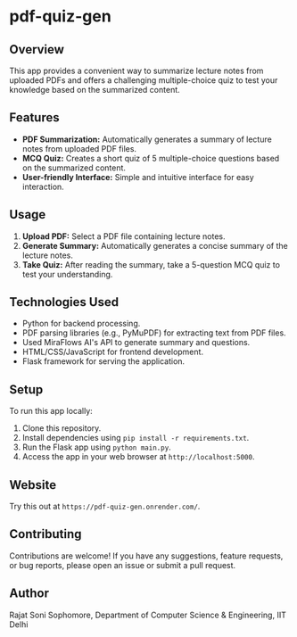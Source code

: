 # pdf-quiz-gen

## Overview
This app provides a convenient way to summarize lecture notes from uploaded PDFs and offers a challenging multiple-choice quiz to test your knowledge based on the summarized content.

## Features
- **PDF Summarization:** Automatically generates a summary of lecture notes from uploaded PDF files.
- **MCQ Quiz:** Creates a short quiz of 5 multiple-choice questions based on the summarized content.
- **User-friendly Interface:** Simple and intuitive interface for easy interaction.

## Usage
1. **Upload PDF:** Select a PDF file containing lecture notes.
2. **Generate Summary:** Automatically generates a concise summary of the lecture notes.
3. **Take Quiz:** After reading the summary, take a 5-question MCQ quiz to test your understanding.

## Technologies Used
- Python for backend processing.
- PDF parsing libraries (e.g., PyMuPDF) for extracting text from PDF files.
- Used MiraFlows AI's API to generate summary and questions.
- HTML/CSS/JavaScript for frontend development.
- Flask framework for serving the application.

## Setup
To run this app locally:
1. Clone this repository.
2. Install dependencies using `pip install -r requirements.txt`.
3. Run the Flask app using `python main.py`.
4. Access the app in your web browser at `http://localhost:5000`.

## Website
Try this out at `https://pdf-quiz-gen.onrender.com/`.

## Contributing
Contributions are welcome! If you have any suggestions, feature requests, or bug reports, please open an issue or submit a pull request.

## Author
Rajat Soni
Sophomore, Department of Computer Science & Engineering, IIT Delhi
